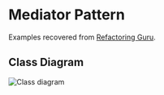 # Mediator Pattern

Examples recovered from [Refactoring Guru](https://refactoring.guru/es/design-patterns/mediator).

## Class Diagram

![Class diagram](https://refactoring.guru/images/patterns/diagrams/mediator/structure.png)